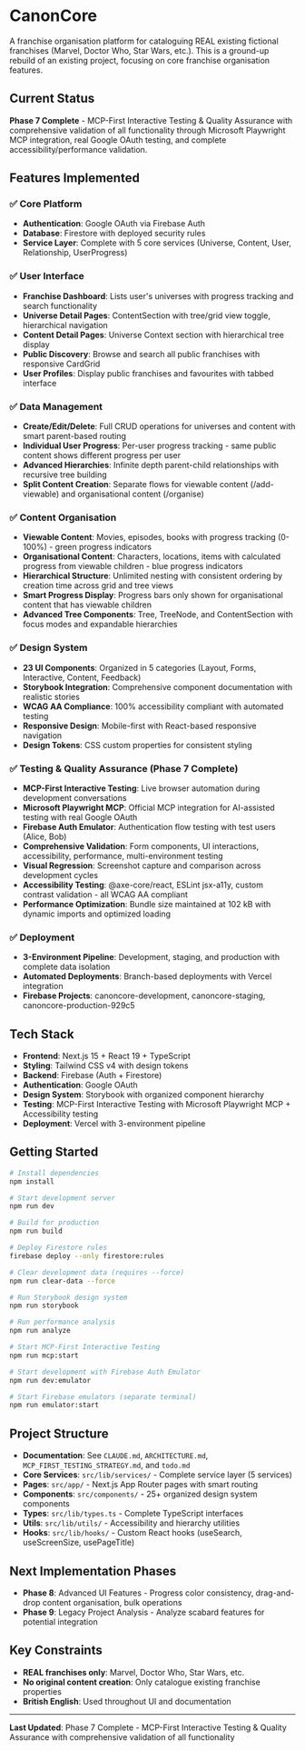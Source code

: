 # CanonCore

A franchise organisation platform for cataloguing REAL existing fictional franchises (Marvel, Doctor Who, Star Wars, etc.). This is a ground-up rebuild of an existing project, focusing on core franchise organisation features.

## Current Status

**Phase 7 Complete** - MCP-First Interactive Testing & Quality Assurance with comprehensive validation of all functionality through Microsoft Playwright MCP integration, real Google OAuth testing, and complete accessibility/performance validation.

## Features Implemented

### ✅ Core Platform
- **Authentication**: Google OAuth via Firebase Auth
- **Database**: Firestore with deployed security rules
- **Service Layer**: Complete with 5 core services (Universe, Content, User, Relationship, UserProgress)

### ✅ User Interface
- **Franchise Dashboard**: Lists user's universes with progress tracking and search functionality
- **Universe Detail Pages**: ContentSection with tree/grid view toggle, hierarchical navigation
- **Content Detail Pages**: Universe Context section with hierarchical tree display
- **Public Discovery**: Browse and search all public franchises with responsive CardGrid
- **User Profiles**: Display public franchises and favourites with tabbed interface

### ✅ Data Management
- **Create/Edit/Delete**: Full CRUD operations for universes and content with smart parent-based routing
- **Individual User Progress**: Per-user progress tracking - same public content shows different progress per user
- **Advanced Hierarchies**: Infinite depth parent-child relationships with recursive tree building
- **Split Content Creation**: Separate flows for viewable content (/add-viewable) and organisational content (/organise)

### ✅ Content Organisation
- **Viewable Content**: Movies, episodes, books with progress tracking (0-100%) - green progress indicators
- **Organisational Content**: Characters, locations, items with calculated progress from viewable children - blue progress indicators
- **Hierarchical Structure**: Unlimited nesting with consistent ordering by creation time across grid and tree views
- **Smart Progress Display**: Progress bars only shown for organisational content that has viewable children
- **Advanced Tree Components**: Tree, TreeNode, and ContentSection with focus modes and expandable hierarchies

### ✅ Design System
- **23 UI Components**: Organized in 5 categories (Layout, Forms, Interactive, Content, Feedback)
- **Storybook Integration**: Comprehensive component documentation with realistic stories
- **WCAG AA Compliance**: 100% accessibility compliant with automated testing
- **Responsive Design**: Mobile-first with React-based responsive navigation
- **Design Tokens**: CSS custom properties for consistent styling

### ✅ Testing & Quality Assurance (Phase 7 Complete)
- **MCP-First Interactive Testing**: Live browser automation during development conversations
- **Microsoft Playwright MCP**: Official MCP integration for AI-assisted testing with real Google OAuth
- **Firebase Auth Emulator**: Authentication flow testing with test users (Alice, Bob) 
- **Comprehensive Validation**: Form components, UI interactions, accessibility, performance, multi-environment testing
- **Visual Regression**: Screenshot capture and comparison across development cycles
- **Accessibility Testing**: @axe-core/react, ESLint jsx-a11y, custom contrast validation - all WCAG AA compliant
- **Performance Optimization**: Bundle size maintained at 102 kB with dynamic imports and optimized loading

### ✅ Deployment
- **3-Environment Pipeline**: Development, staging, and production with complete data isolation
- **Automated Deployments**: Branch-based deployments with Vercel integration
- **Firebase Projects**: canoncore-development, canoncore-staging, canoncore-production-929c5

## Tech Stack

- **Frontend**: Next.js 15 + React 19 + TypeScript
- **Styling**: Tailwind CSS v4 with design tokens
- **Backend**: Firebase (Auth + Firestore)
- **Authentication**: Google OAuth
- **Design System**: Storybook with organized component hierarchy
- **Testing**: MCP-First Interactive Testing with Microsoft Playwright MCP + Accessibility testing
- **Deployment**: Vercel with 3-environment pipeline

## Getting Started

```bash
# Install dependencies
npm install

# Start development server
npm run dev

# Build for production
npm run build

# Deploy Firestore rules
firebase deploy --only firestore:rules

# Clear development data (requires --force)
npm run clear-data --force

# Run Storybook design system
npm run storybook

# Run performance analysis
npm run analyze

# Start MCP-First Interactive Testing
npm run mcp:start

# Start development with Firebase Auth Emulator
npm run dev:emulator

# Start Firebase emulators (separate terminal)
npm run emulator:start
```

## Project Structure

- **Documentation**: See `CLAUDE.md`, `ARCHITECTURE.md`, `MCP_FIRST_TESTING_STRATEGY.md`, and `todo.md`
- **Core Services**: `src/lib/services/` - Complete service layer (5 services)
- **Pages**: `src/app/` - Next.js App Router pages with smart routing
- **Components**: `src/components/` - 25+ organized design system components
- **Types**: `src/lib/types.ts` - Complete TypeScript interfaces
- **Utils**: `src/lib/utils/` - Accessibility and hierarchy utilities
- **Hooks**: `src/lib/hooks/` - Custom React hooks (useSearch, useScreenSize, usePageTitle)

## Next Implementation Phases

- **Phase 8**: Advanced UI Features - Progress color consistency, drag-and-drop content organisation, bulk operations
- **Phase 9**: Legacy Project Analysis - Analyze scabard features for potential integration

## Key Constraints

- **REAL franchises only**: Marvel, Doctor Who, Star Wars, etc.
- **No original content creation**: Only catalogue existing franchise properties
- **British English**: Used throughout UI and documentation

---

**Last Updated**: Phase 7 Complete - MCP-First Interactive Testing & Quality Assurance with comprehensive validation of all functionality